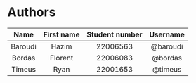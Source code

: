 # Authors

|  Name   | First name | Student number | Username |
|:-------:|:----------:|:--------------:|:--------:|
| Baroudi |   Hazim    |    22006563    | @baroudi |
| Bordas  |  Florent   |    22006083    | @bordas  |
| Timeus  |    Ryan    |    22001653    | @timeus  |